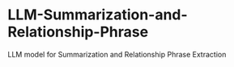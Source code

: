 # LLM-Summarization-and-Relationship-Phrase
LLM model for Summarization and Relationship Phrase Extraction 
